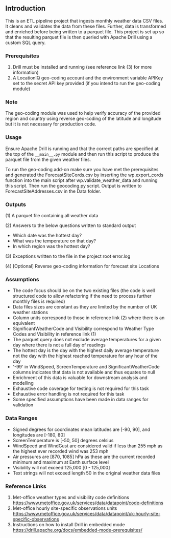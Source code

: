 ## **Introduction**

This is an ETL pipeline project that ingests monthly weather data CSV files. It cleans and validates the data from these files. Further, data is transformed and enriched before being written 
to a parquet file. This project is set up so that the resulting parquet file is then queried with Apache Drill using a custom SQL query.

### **Prerequisites**

1. Drill must be installed and running (see reference link (3) for more information)
2. A LocationIQ geo-coding account and the environment variable APIKey set to the secret API key provided (if you intend to run the geo-coding module)

### **Note**

The geo-coding module was used to help verify accuracy of the provided region and country using reverse geo-coding of the latitude and longitude but it is not necessary for production code.

### **Usage**

Ensure Apache Drill is running and that the correct paths are specified at the top of the `__main__.py` module  and then run this script to produce the parquet file from the given weather files.

To run the geo-coding add-on make sure you have met the prerequisites and generated the ForecastSiteCords.csv by inserting the wp.export_cords function into the main script after wp.validate_weather_data and running this script. Then run the geocoding.py script. Output is written to ForecastSiteAddresses.csv in the Data folder.

### **Outputs**

(1) A parquet file containing all weather data

(2) Answers to the below questions written to standard output
- Which date was the hottest day?
- What was the temperature on that day?
- In which region was the hottest day?

(3) Exceptions written to the file in the project root error.log

(4) [Optional] Reverse geo-coding information for forecast site Locations

### **Assumptions**

- The code focus should be on the two existing files (the code is well structured code to allow refactoring if the need to process further monthly files is required) 
- Data files sizes are constant as they are limited by the number of UK weather stations
- Column units correspond to those in reference link (2) where there is an equivalent
- SignificantWeatherCode and Visibility correspond to Weather Type Codes and Visibility in reference link (1)
- The parquet query does not exclude average temperatures for a given day where there is not a full day of readings
- The hottest day is the day with the highest daily average temperature not the day with the highest reached temperature for any hour of the day
- '-99' in WindSpeed, ScreenTemperature and SignificantWeatherCode columns indicates that data is not available and thus equates to null
- Enrichment of this data is valuable for downstream analysis and modelling
- Exhaustive code coverage for testing is not required for this task
- Exhaustive error handling is not required for this task
- Some specified assumptions have been made in data ranges for validation

### **Data Ranges**

- Signed degrees for coordinates mean latitudes are [-90, 90], and longitudes are [-180, 80]
- ScreenTemperature is [-50, 50] degrees celsius
- WindSpeed and WindGust are considered valid if less than 255 mph as the highest ever recorded wind was 253 mph
- Air pressures are [870, 1085] hPa as these are the current recorded minimum and maximum at Earth surface level
- Visibility will not exceed 125,000 [0 - 125,000] 
- Text strings will not exceed length 50 in the original weather data files

### **Reference Links**

1. Met-office weather types and visibility code definitions https://www.metoffice.gov.uk/services/data/datapoint/code-definitions
2. Met-office hourly site-specific observations units https://www.metoffice.gov.uk/services/data/datapoint/uk-hourly-site-specific-observations
3. Instructions on how to install Drill in embedded mode https://drill.apache.org/docs/embedded-mode-prerequisites/


